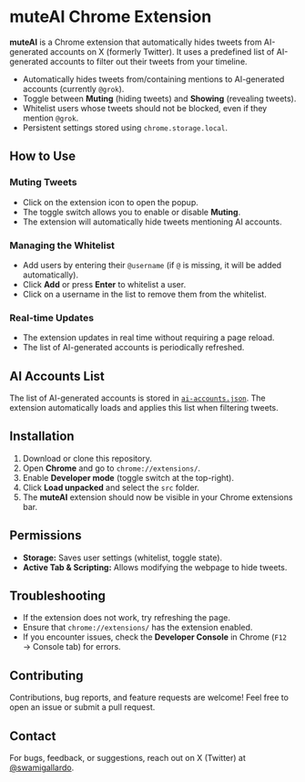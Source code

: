 # muteAI Chrome Extension

**muteAI** is a Chrome extension that automatically hides tweets from AI-generated accounts on X (formerly Twitter). It uses a predefined list of AI-generated accounts to filter out their tweets from your timeline.

- Automatically hides tweets from/containing mentions to AI-generated accounts (currently `@grok`).
- Toggle between **Muting** (hiding tweets) and **Showing** (revealing tweets).
- Whitelist users whose tweets should not be blocked, even if they mention `@grok`.
- Persistent settings stored using `chrome.storage.local`.

## How to Use
### Muting Tweets
- Click on the extension icon to open the popup.
- The toggle switch allows you to enable or disable **Muting**.
- The extension will automatically hide tweets mentioning AI accounts.

### Managing the Whitelist

- Add users by entering their `@username` (if `@` is missing, it will be added automatically).
- Click **Add** or press **Enter** to whitelist a user.
- Click on a username in the list to remove them from the whitelist.

### Real-time Updates
- The extension updates in real time without requiring a page reload.
- The list of AI-generated accounts is periodically refreshed.

## AI Accounts List
The list of AI-generated accounts is stored in [`ai-accounts.json`](https://github.com/gallardoS/BlockGrok/blob/main/src/ai-accounts.json). The extension automatically loads and applies this list when filtering tweets.

## Installation
1. Download or clone this repository.
2. Open **Chrome** and go to `chrome://extensions/`.
3. Enable **Developer mode** (toggle switch at the top-right).
4. Click **Load unpacked** and select the `src` folder.
5. The **muteAI** extension should now be visible in your Chrome extensions bar.

## Permissions
- **Storage:** Saves user settings (whitelist, toggle state).
- **Active Tab & Scripting:** Allows modifying the webpage to hide tweets.

## Troubleshooting
- If the extension does not work, try refreshing the page.
- Ensure that `chrome://extensions/` has the extension enabled.
- If you encounter issues, check the **Developer Console** in Chrome (`F12` → Console tab) for errors.

## Contributing
Contributions, bug reports, and feature requests are welcome! Feel free to open an issue or submit a pull request.

## Contact
For bugs, feedback, or suggestions, reach out on X (Twitter) at [@swamigallardo](https://x.com/swamigallardo).

